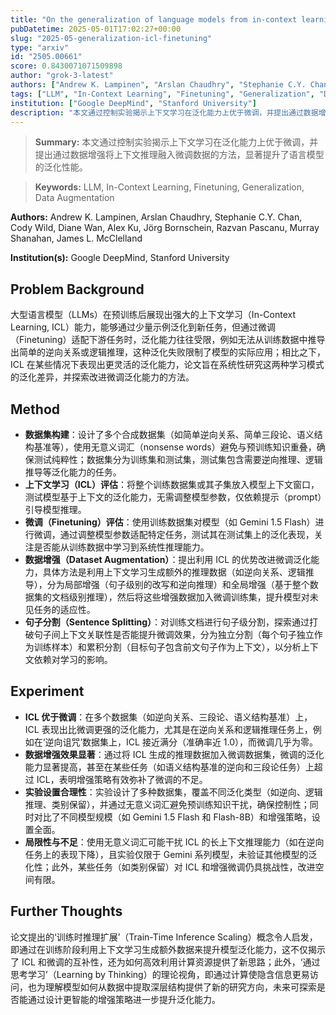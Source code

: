 ```yaml
---
title: "On the generalization of language models from in-context learning and finetuning: a controlled study"
pubDatetime: 2025-05-01T17:02:27+00:00
slug: "2025-05-generalization-icl-finetuning"
type: "arxiv"
id: "2505.00661"
score: 0.8430071071509898
author: "grok-3-latest"
authors: ["Andrew K. Lampinen", "Arslan Chaudhry", "Stephanie C.Y. Chan", "Cody Wild", "Diane Wan", "Alex Ku", "Jörg Bornschein", "Razvan Pascanu", "Murray Shanahan", "James L. McClelland"]
tags: ["LLM", "In-Context Learning", "Finetuning", "Generalization", "Data Augmentation"]
institution: ["Google DeepMind", "Stanford University"]
description: "本文通过控制实验揭示上下文学习在泛化能力上优于微调，并提出通过数据增强将上下文推理融入微调数据的方法，显著提升了语言模型的泛化性能。"
---
```


> **Summary:** 本文通过控制实验揭示上下文学习在泛化能力上优于微调，并提出通过数据增强将上下文推理融入微调数据的方法，显著提升了语言模型的泛化性能。 

> **Keywords:** LLM, In-Context Learning, Finetuning, Generalization, Data Augmentation

**Authors:** Andrew K. Lampinen, Arslan Chaudhry, Stephanie C.Y. Chan, Cody Wild, Diane Wan, Alex Ku, Jörg Bornschein, Razvan Pascanu, Murray Shanahan, James L. McClelland

**Institution(s):** Google DeepMind, Stanford University


## Problem Background

大型语言模型（LLMs）在预训练后展现出强大的上下文学习（In-Context Learning, ICL）能力，能够通过少量示例泛化到新任务，但通过微调（Finetuning）适配下游任务时，泛化能力往往受限，例如无法从训练数据中推导出简单的逆向关系或逻辑推理，这种泛化失败限制了模型的实际应用；相比之下，ICL 在某些情况下表现出更灵活的泛化能力，论文旨在系统性研究这两种学习模式的泛化差异，并探索改进微调泛化能力的方法。

## Method

* **数据集构建**：设计了多个合成数据集（如简单逆向关系、简单三段论、语义结构基准等），使用无意义词汇（nonsense words）避免与预训练知识重叠，确保测试纯粹性；数据集分为训练集和测试集，测试集包含需要逆向推理、逻辑推导等泛化能力的任务。
* **上下文学习（ICL）评估**：将整个训练数据集或其子集放入模型上下文窗口，测试模型基于上下文的泛化能力，无需调整模型参数，仅依赖提示（prompt）引导模型推理。
* **微调（Finetuning）评估**：使用训练数据集对模型（如 Gemini 1.5 Flash）进行微调，通过调整模型参数适配特定任务，测试其在测试集上的泛化表现，关注是否能从训练数据中学习到系统性推理能力。
* **数据增强（Dataset Augmentation）**：提出利用 ICL 的优势改进微调泛化能力，具体方法是利用上下文学习生成额外的推理数据（如逆向关系、逻辑推导），分为局部增强（句子级别的改写和逆向推理）和全局增强（基于整个数据集的文档级别推理），然后将这些增强数据加入微调训练集，提升模型对未见任务的适应性。
* **句子分割（Sentence Splitting）**：对训练文档进行句子级分割，探索通过打破句子间上下文关联性是否能提升微调效果，分为独立分割（每个句子独立作为训练样本）和累积分割（目标句子包含前文句子作为上下文），以分析上下文依赖对学习的影响。

## Experiment

* **ICL 优于微调**：在多个数据集（如逆向关系、三段论、语义结构基准）上，ICL 表现出比微调更强的泛化能力，尤其是在逆向关系和逻辑推理任务上，例如在‘逆向诅咒’数据集上，ICL 接近满分（准确率近 1.0），而微调几乎为零。
* **数据增强效果显著**：通过将 ICL 生成的推理数据加入微调数据集，微调的泛化能力显著提高，甚至在某些任务（如语义结构基准的逆向和三段论任务）上超过 ICL，表明增强策略有效弥补了微调的不足。
* **实验设置合理性**：实验设计了多种数据集，覆盖不同泛化类型（如逆向、逻辑推理、类别保留），并通过无意义词汇避免预训练知识干扰，确保控制性；同时对比了不同模型规模（如 Gemini 1.5 Flash 和 Flash-8B）和增强策略，设置全面。
* **局限性与不足**：使用无意义词汇可能干扰 ICL 的长上下文推理能力（如在逆向任务上的表现下降），且实验仅限于 Gemini 系列模型，未验证其他模型的泛化性；此外，某些任务（如类别保留）对 ICL 和增强微调仍具挑战性，改进空间有限。

## Further Thoughts

论文提出的‘训练时推理扩展’（Train-Time Inference Scaling）概念令人启发，即通过在训练阶段利用上下文学习生成额外数据来提升模型泛化能力，这不仅揭示了 ICL 和微调的互补性，还为如何高效利用计算资源提供了新思路；此外，‘通过思考学习’（Learning by Thinking）的理论视角，即通过计算使隐含信息更易访问，也为理解模型如何从数据中提取深层结构提供了新的研究方向，未来可探索是否能通过设计更智能的增强策略进一步提升泛化能力。